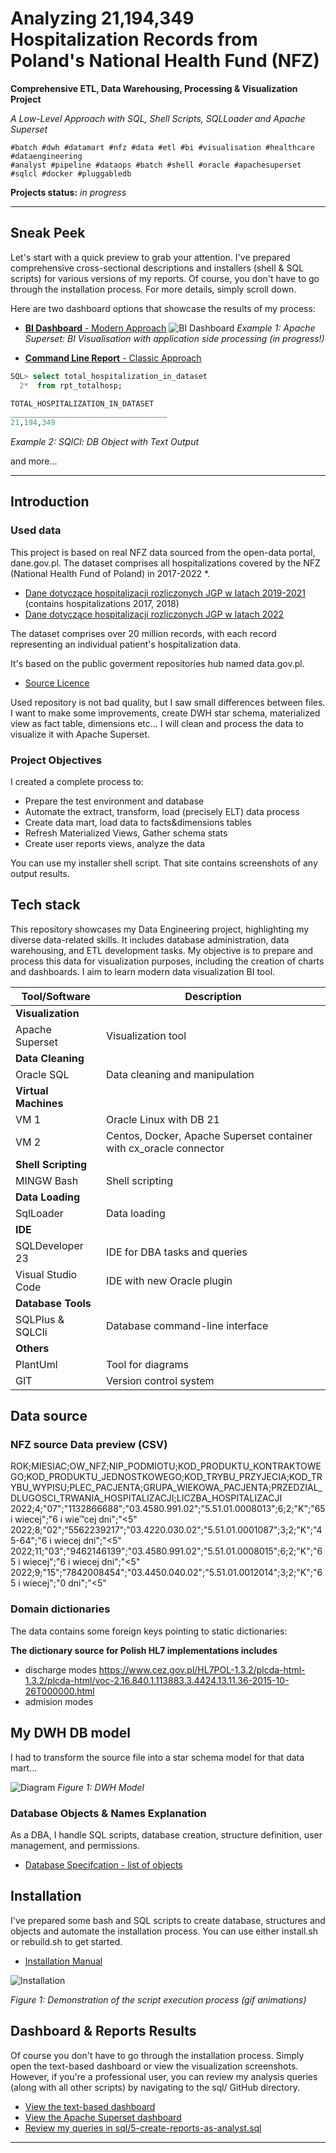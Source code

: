 # Analyzing 21,194,349 Hospitalization Records from Poland's National Health Fund (NFZ)
**Comprehensive  ETL, Data Warehousing, Processing & Visualization Project**

 _A Low-Level Approach with SQL, Shell Scripts, SQLLoader and Apache Superset_

```keywords
#batch #dwh #datamart #nfz #data #etl #bi #visualisation #healthcare #dataengineering
#analyst #pipeline #dataops #batch #shell #oracle #apachesuperset #sqlcl #docker #pluggabledb
```

**Projects status:** *in progress*

---
## Sneak Peek
Let's start with a quick preview to grab your attention. I've prepared comprehensive cross-sectional descriptions and installers (shell & SQL scripts) for various versions of my reports. Of course, you don't have to go through the installation process. For more details, simply scroll down. 

Here are two dashboard options that showcase the results of my process:

- [**BI Dashboard** - Modern Approach](_dashboard-preview/dashboard-superset.md)
 ![**BI Dashboard**](assets/as-dashboard.png)
*Example 1: Apache Superset: BI Visualisation with application side processing (in progress!)*

- [**Command Line Report** - Classic Approach](_dashboard-preview/dashboard-as-text.md)
```sql
SQL> select total_hospitalization_in_dataset
  2*  from rpt_totalhosp;
  
TOTAL_HOSPITALIZATION_IN_DATASET
___________________________________
21,194,349
```

*Example 2: SQlCl: DB Object with Text Output*

and more...

---
## Introduction
### Used data
This project is based on real NFZ data sourced from the open-data portal, dane.gov.pl.
The dataset comprises all hospitalizations covered by the NFZ (National Health Fund of Poland) in 2017-2022 *.

- [Dane dotyczące hospitalizacji rozliczonych JGP w latach 2019-2021 ](https://dane.gov.pl/pl/dataset/3009,dane-dotyczace-hospitalizacji-rozliczonych-jgp-w-l/resource/45162) (contains hospitalizations 2017, 2018)
- [Dane dotyczące hospitalizacji rozliczonych JGP w latach 2022 ](https://dane.gov.pl/pl/dataset/3009,dane-dotyczace-hospitalizacji-rozliczonych-jgp-w-l/resource/54046)

The dataset comprises over 20 million records, with each record representing an individual patient's hospitalization data.

It's based on the public goverment repositories hub named data.gov.pl.

- [Source Licence](https://creativecommons.org/publicdomain/zero/1.0/legalcode.pl)

Used repository is not bad quality, but I saw small differences between files. I want to make some improvements, create DWH star schema, materialized view as fact table, dimensions etc...
I will clean and process the data to visualize it with Apache Superset.

### Project Objectives

I created a complete process to:

- Prepare the test environment and database
- Automate the extract, transform, load (precisely ELT) data process
- Create data mart, load data to facts&dimensions tables
- Refresh Materialized Views, Gather schema stats
- Create user reports views, analyze the data

You can use my installer shell script. 
That site contains screenshots of any output results.

## Tech stack 
This repository showcases my Data Engineering project, highlighting my diverse data-related skills. 
It includes database administration, data warehousing, and ETL development tasks.
My objective is to prepare and process this data for visualization purposes, including the creation of charts and dashboards. I aim to learn modern data visualization BI tool.

| Tool/Software           | Description                           |
|-------------------------|---------------------------------------|
| **Visualization**       |                                       |
| Apache Superset        | Visualization tool                    |
| **Data Cleaning**       |                                       |
| Oracle SQL             | Data cleaning and manipulation        |
| **Virtual Machines**    |                                       |
| VM 1                    | Oracle Linux with DB 21               |
| VM 2                    | Centos, Docker, Apache Superset container with cx_oracle connector |
| **Shell Scripting**     |                                       |
| MINGW Bash              | Shell scripting                       |
| **Data Loading**        |                                       |
| SqlLoader               | Data loading                          |
| **IDE**                 |                                       |
| SQLDeveloper 23         | IDE for DBA tasks and queries         |
| Visual Studio Code      | IDE with new Oracle plugin            |
| **Database Tools**      |                                       |
| SQLPlus & SQLCli        | Database command-line interface      |
| **Others**              |                                       |
| PlantUml                | Tool for diagrams                     |
| GIT                     | Version control system                |
 
## Data source
### NFZ source Data preview (CSV)
ROK;MIESIAC;OW_NFZ;NIP_PODMIOTU;KOD_PRODUKTU_KONTRAKTOWEGO;KOD_PRODUKTU_JEDNOSTKOWEGO;KOD_TRYBU_PRZYJECIA;KOD_TRYBU_WYPISU;PLEC_PACJENTA;GRUPA_WIEKOWA_PACJENTA;PRZEDZIAL_DLUGOSCI_TRWANIA_HOSPITALIZACJI;LICZBA_HOSPITALIZACJI
2022;4;"07";"1132866688";"03.4580.991.02";"5.51.01.0008013";6;2;"K";"65 i wiecej";"6 i wie™cej dni";"<5"
2022;8;"02";"5562239217";"03.4220.030.02";"5.51.01.0001087";3;2;"K";"45-64";"6 i wiecej dni";"<5"
2022;11;"03";"9462146139";"03.4580.991.02";"5.51.01.0008015";6;2;"K";"65 i wiecej";"6 i wiecej dni";"<5"
2022;9;"15";"7842008454";"03.4450.040.02";"5.51.01.0012014";3;2;"K";"65 i wiecej";"0 dni";"<5"
### Domain dictionaries
The data contains some foreign keys pointing to static dictionaries:

**The dictionary source for Polish HL7 implementations includes**
- discharge modes https://www.cez.gov.pl/HL7POL-1.3.2/plcda-html-1.3.2/plcda-html/voc-2.16.840.1.113883.3.4424.13.11.36-2015-10-26T000000.html
- admision modes

## My DWH DB model
I had to transform the source file into a star schema model for that data mart...

![Diagram](assets/diagram/diagram.png)
*Figure 1: DWH Model*

### Database Objects & Names Explanation
As a DBA, I handle SQL scripts, database creation, structure definition, user management, and permissions.

- [Database Specifcation - list of objects](docs/database.md)

## Installation
I've prepared some bash and SQL scripts to create database, structures and objects and automate the installation process. You can use either install.sh or rebuild.sh to get started.

- [Installation Manual](docs/install.md)

![Installation](assets/install.gif)

*Figure 1: Demonstration of the script execution process (gif animations)*

## Dashboard & Reports Results
Of course you don't have to go through the installation process. Simply open the text-based dashboard or view the visualization screenshots. However, if you're a professional user, you can review my analysis queries (along with all other scripts) by navigating to the sql/ GitHub directory.

- [View the text-based dashboard](_dashboard-preview/dashboard-as-text.md)
- [View the Apache Superset dashboard](_dashboard-preview/dashboard-superset.md)
- [Review my queries in sql/5-create-reports-as-analyst.sql](sql/5-create-reports-as-analyst.sql)

---

